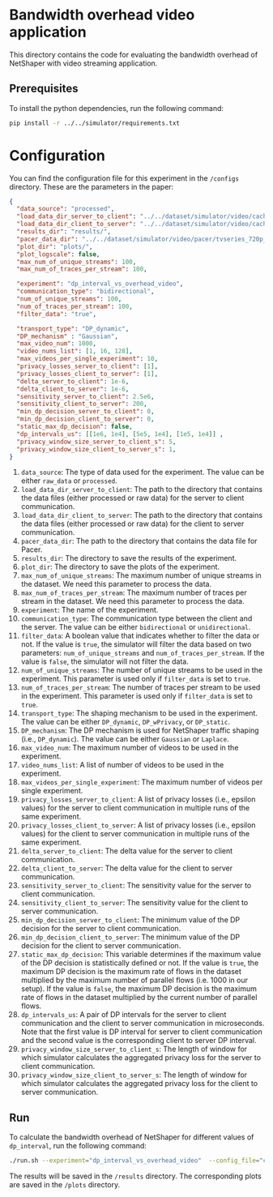 # Bandwidth overhead video application 
This directory contains the code for evaluating the bandwidth overhead of NetShaper with video streaming application.  


## Prerequisites
To install the python dependencies, run the following command:
```bash
pip install -r ../../simulator/requirements.txt
```

# Configuration 
You can find the configuration file for this experiment in the `/configs` directory. These are the parameters in the paper: 
```json
{ 
  "data_source": "processed",
  "load_data_dir_server_to_client": "../../dataset/simulator/video/cache/server_to_client/",
  "load_data_dir_client_to_server": "../../dataset/simulator/video/cache/client_to_server/",
  "results_dir": "results/",
  "pacer_data_dir": "../../dataset/simulator/video/pacer/tvseries_720p_sizes.csv", 
  "plot_dir": "plots/",
  "plot_logscale": false,
  "max_num_of_unique_streams": 100,
  "max_num_of_traces_per_stream": 100,

  "experiment": "dp_interval_vs_overhead_video",
  "communication_type": "bidirectional",
  "num_of_unique_streams": 100,
  "num_of_traces_per_stream": 100,
  "filter_data": "true",

  "transport_type": "DP_dynamic",
  "DP_mechanism" : "Gaussian",
  "max_video_num": 1000,
  "video_nums_list": [1, 16, 128],
  "max_videos_per_single_experiment": 10,
  "privacy_losses_server_to_client": [1], 
  "privacy_losses_client_to_server": [1],
  "delta_server_to_client": 1e-6,
  "delta_client_to_server": 1e-6,
  "sensitivity_server_to_client": 2.5e6,
  "sensitivity_client_to_server": 200,
  "min_dp_decision_server_to_client": 0,
  "min_dp_decision_client_to_server": 0,
  "static_max_dp_decision": false,
  "dp_intervals_us": [[1e6, 1e4], [5e5, 1e4], [1e5, 1e4]] ,
  "privacy_window_size_server_to_client_s": 5,
  "privacy_window_size_client_to_server_s": 1,
}
```
1. `data_source`: The type of data used for the experiment. The value can be either `raw_data` or `processed`.
2. `load_data_dir_server_to_client`: The path to the directory that contains the data files (either processed or raw data) for the server to client communication.
3. `load_data_dir_client_to_server`: The path to the directory that contains the data files (either processed or raw data) for the client to server communication.
4. `pacer_data_dir`: The path to the directory that contains the data file for Pacer.
5. `results_dir`: The directory to save the results of the experiment.
6. `plot_dir`: The directory to save the plots of the experiment.
7. `max_num_of_unique_streams`: The maximum number of unique streams in the dataset. We need this parameter to process the data.
8. `max_num_of_traces_per_stream`: The maximum number of traces per stream in the dataset. We need this parameter to process the data.
9. `experiment`: The name of the experiment.
10. `communication_type`: The communication type between the client and the server. The value can be either `bidirectional` or `unidirectional`.
11. `filter_data`: A boolean value that indicates whether to filter the data or not. If the value is `true`, the simulator will filter the data based on two parameters: `num_of_unique_streams` and `num_of_traces_per_stream`. If the value is `false`, the simulator will not filter the data.
12. `num_of_unique_streams`: The number of unique streams to be used in the experiment. This parameter is used only if `filter_data` is set to `true`.
13. `num_of_traces_per_stream`: The number of traces per stream to be used in the experiment. This parameter is used only if `filter_data` is set to `true`.
14. `transport_type`: The shaping mechanism to be used in the experiment. The value can be either `DP_dynamic`, `DP_wPrivacy`, or `DP_static`.
15. `DP_mechanism`: The DP mechanism is used for NetShaper traffic shaping (i.e., `DP_dynamic`). The value can be either `Gaussian` or `Laplace`.
16. `max_video_num`: The maximum number of videos to be used in the experiment.
17. `video_nums_list`: A list of number of videos to be used in the experiment.
18. `max_videos_per_single_experiment`: The maximum number of videos per single experiment.
19. `privacy_losses_server_to_client`: A list of privacy losses (i.e., epsilon values) for the server to client communication in multiple runs of the same experiment.
20. `privacy_losses_client_to_server`: A list of privacy losses (i.e., epsilon values) for the client to server communication in multiple runs of the same experiment.
21. `delta_server_to_client`: The delta value for the server to client communication.
22. `delta_client_to_server`: The delta value for the client to server communication.
23. `sensitivity_server_to_client`: The sensitivity value for the server to client communication.
24. `sensitivity_client_to_server`: The sensitivity value for the client to server communication.
25. `min_dp_decision_server_to_client`: The minimum value of the DP decision for the server to client communication.
26. `min_dp_decision_client_to_server`: The minimum value of the DP decision for the client to server communication.
27. `static_max_dp_decision`: This variable determines if the maximum value of the DP decision is statistically defined or not. If the value is `true`, the maximum DP decision is the maximum rate of flows in the dataset multiplied by the maximum number of parallel flows (i.e. 1000 in our setup). If the value is `false`, the maximum DP decision is the maximum rate of flows in the dataset multiplied by the current number of parallel flows.
28. `dp_intervals_us`: A pair of DP intervals for the server to client communication and the client to server communication in microseconds. Note that the first value is DP interval for server to client communication and the second value is the corresponding client to server DP interval.
29. `privacy_window_size_server_to_client_s`: The length of window for which simulator calculates the aggregated privacy loss for the server to client communication.
30. `privacy_window_size_client_to_server_s`: The length of window for which simulator calculates the aggregated privacy loss for the client to server communication.



## Run
To calculate the bandwidth overhead of NetShaper for different values of `dp_interval`, run the following command:
```bash
./run.sh --experiment="dp_interval_vs_overhead_video"  --config_file="configs/dp_interval_vs_overhead_video.json"
```
The results will be saved in the `/results` directory. The corresponding plots are saved in the `/plots` directory.